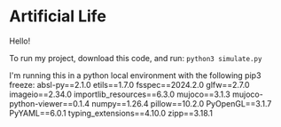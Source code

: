 # Artificial Life

Hello!

To run my project, download this code, and run:
```python3 simulate.py```



I'm running this in a python local environment with the following pip3 freeze:
absl-py==2.1.0
etils==1.7.0
fsspec==2024.2.0
glfw==2.7.0
imageio==2.34.0
importlib_resources==6.3.0
mujoco==3.1.3
mujoco-python-viewer==0.1.4
numpy==1.26.4
pillow==10.2.0
PyOpenGL==3.1.7
PyYAML==6.0.1
typing_extensions==4.10.0
zipp==3.18.1

